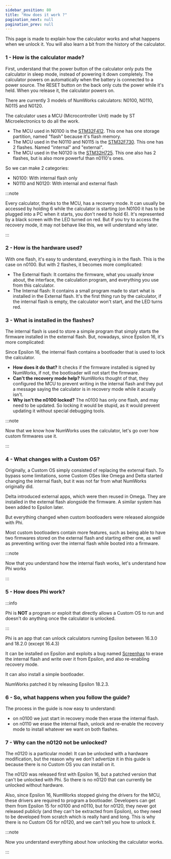 ```yaml
---
sidebar_position: 80
title: "How does it work ?"
pagination_next: null
pagination_prev: null
---
```


This page is made to explain how the calculator works and what happens when we unlock it.
You will also learn a bit from the history of the calculator.

### 1 - How is the calculator made?

First, understand that the power button of the calculator only puts the calculator in sleep mode, instead of powering it down completely. The calculator powers on automatically when the battery is connected to a power source. The RESET button on the back only cuts the power while it's held. When you release it, the calculator powers on.

There are currently 3 models of NumWorks calculators: N0100, N0110, N0115 and N0120.

The calculator uses a MCU (Microcontroller Unit) made by ST Microelectronics to do all the work.
- The MCU used in N0100 is the [STM32F412](https://www.st.com/en/microcontrollers-microprocessors/stm32f412.html). This one has one storage partition, named "flash" because it's flash memory.
- The MCU used in the N0110 and N0115 is the [STM32F730](https://www.st.com/en/microcontrollers-microprocessors/stm32f730r8.html). This one has 2 flashes. Named "internal" and "external".
- The MCU used in the N0120 is the [STM32H725](https://www.st.com/en/microcontrollers-microprocessors/stm32h725-735.html). This one also has 2 flashes, but is also more powerful than n0110's ones.

So we can make 2 categories:
- N0100: With internal flash only
- N0110 and N0120: With internal and external flash

:::note

Every calculator, thanks to the MCU, has a recovery mode. It can usually be accessed by holding 6 while the calculator is starting (on N0100 it has to be plugged into a PC when it starts, you don't need to hold 6). It's represented by a black screen with the LED turned on red. But if you try to access the recovery mode, it may not behave like this, we will understand why later.

:::

### 2 - How is the hardware used?

With one flash, it's easy to understand, everything is in the flash. This is the case on n0100. But with 2 flashes, it becomes more complicated:

- The External flash: It contains the firmware, what you usually know about, the interface, the calculation program, and everything you use from this calculator.
- The Internal flash: It contains a small program made to start what is installed in the External flash. It's the first thing run by the calculator, if the internal flash is empty, the calculator won't start, and the LED turns red.

### 3 - What is installed in the flashes?

The internal flash is used to store a simple program that simply starts the firmware installed in the external flash. But, nowadays, since Epsilon 16, it's more complicated:

Since Epsilon 16, the internal flash contains a bootloader that is used to lock the calculator.
- **How does it do that?** It checks if the firmware installed is signed by NumWorks, if not, the bootloader will not start the firmware.
- **Can't the recovery mode help?** NumWorks thought of that, they configured the MCU to prevent writing in the internal flash and they put a message saying the calculator is in recovery mode while it acually isn't.
- **Why isn't the n0100 locked?** The n0100 has only one flash, and may need to be updated. So locking it would be stupid, as it would prevent updating it without special debugging tools.

:::note

Now that we know how NumWorks uses the calculator, let's go over how custom firmwares use it.

:::

### 4 - What changes with a Custom OS?

Originally, a Custom OS simply consisted of replacing the external flash. To bypass some limitations, some Custom OSes like Omega and Delta started changing the internal flash, but it was not far from what NumWorks originally did.

Delta introduced external apps, which were then reused in Omega. They are installed in the external flash alongside the firmware. A similar system has been added to Epsilon later.

But everything changed when custom bootloaders were released alongside with Phi.

Most custom bootloaders contain more features, such as being able to have two firmwares stored on the external flash and starting either one, as well as preventing writing over the internal flash while booted into a firmware.

:::note

Now that you understand how the internal flash works, let's understand how Phi works

:::

### 5 - How does Phi work?

:::info

Phi is **NOT** a program or exploit that directly allows a Custom OS to run and doesn't do anything once the calculator is unlocked.

:::

Phi is an app that can unlock calculators running Epsilon between 16.3.0 and 18.2.0 (except 16.4.3)

It can be installed on Epsilon and exploits a bug named [Screenhax](https://blog.mfriess.xyz/screenhax/) to erase the internal flash and write over it from Epsilon, and also re-enabling recovery mode.

It can also install a simple bootloader.

NumWorks patched it by releasing Epsilon 18.2.3.

### 6 - So, what happens when you follow the guide?

The process in the guide is now easy to understand:
- on n0100 we just start in recovery mode then erase the internal flash.
- on n0110 we erase the internal flash, unlock and re-enable the recovery mode to install whatever we want on both flashes.

### 7 - Why can the n0120 not be unlocked?

The n0120 is a particular model:
It can be unlocked with a hardware modification, but the reason why we don't advertize it in this guide is because there is no Custom OS you can install on it.

The n0120 was released first with Epsilon 16, but a patched version that can't be unlocked with Phi. So there is no n0120 that can currently be unlocked without hardware.

Also, since Epsilon 16, NumWorks stopped giving the drivers for the MCU, these drivers are required to program a bootloader. Developers can get them from Epsilon 15 for n0100 and n0110, but for n0120, they never got released publicly (and they can't be extracted from Epsilon), so they need to be developed from scratch which is really hard and long. This is why there is no Custom OS for n0120, and we can't tell you how to unlock it.

:::note

Now you understand everything about how unlocking the calculator works.

:::
